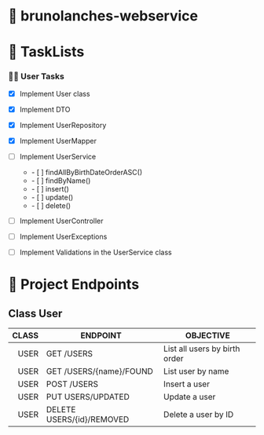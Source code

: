 # 🎯 brunolanches-webservice



# 📝 TaskLists

### 🧔🏻  User Tasks

- [X] Implement User class
- [X] Implement DTO
- [X] Implement UserRepository
- [X] Implement UserMapper
- [ ] Implement UserService
      <ul>
  <li> - [ ] findAllByBirthDateOrderASC()</li>
    <li> - [ ] findByName()</li>
    <li> - [ ] insert()</li>
    <li> - [ ] update()</li>
    <li> - [ ] delete()</li>
  </ul>
- [ ] Implement UserController
- [ ] Implement UserExceptions
- [ ] Implement Validations in the UserService class




# 📌 Project Endpoints

## Class User

| CLASS 	| ENDPOINT                	| OBJECTIVE                       	|
|------:	|-------------------------	|---------------------------------	|
| USER  	| GET /USERS              	| List all users by birth order   	|
| USER  	| GET /USERS/{name}/FOUND 	| List user by name               	|
| USER  	| POST /USERS                 | Insert a user                   	|
| USER  	| PUT USERS/UPDATED           | Update a user                	|
| USER  	| DELETE USERS/{id}/REMOVED   | Delete a user by ID 	            | 

